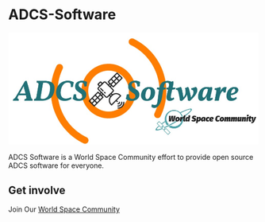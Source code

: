 # ADCS-Software

<p align="center">
    <img src="pictures/ADCSSoftware.jpg">
</p> 
ADCS Software is a World Space Community effort to provide open source ADCS software for everyone. 

## Get involve

Join Our [World Space Community](https://discord.gg/h4kkNWt4DD) 

